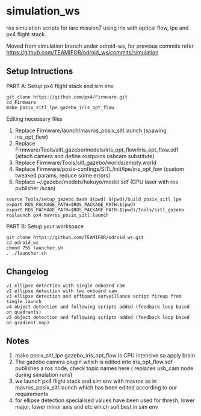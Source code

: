 # simulation_ws
ros simulation scripts for iarc mission7 using iris with optical flow, lpe and px4 flight stack.

Moved from simulation branch under odroid-ws, for previous commits refer https://github.com/TEAMIFOR/odroid_ws/commits/simulation

## Setup Intructions 
PART A: Setup px4 flight stack and sim env
```
git clone https://github.com/px4/Firmware.git
cd Firmware
make posix_sitl_lpe gazebo_iris_opt_flow 
```
Editing necessary files
1. Replace Firmware/launch/mavros_posix_sitl.launch (spawing iris_opt_flow)
2. Replace Firmware/Tools/sitl_gazebo/models/iris_opt_flow/iris_opt_flow.sdf (attach camera and define rostpoics usbcam substitute)
3. Replace Firmware/Tools/sitl_gazebo/worlds/empty.world
4. Replace Firmware/posix-confings/SITL/init/lpe/iris_opt_fow (custom tweaked params, reduce some errors)
5. Replace ~/.gazebo/models/hokuyo/model.sdf (GPU laser with ros publisher /scan)
```
source Tools/setup_gazebo.bash $(pwd) $(pwd)/build_posix_sitl_lpe
export ROS_PACKAGE_PATH=$ROS_PACKAGE_PATH:$(pwd)
export ROS_PACKAGE_PATH=$ROS_PACKAGE_PATH:$(pwd)/Tools/sitl_gazebo
roslaunch px4 mavros_posix_sitl.launch
```
PART B: Setup your workspace
```
git clone https://github.com/TEAMIFOR/odroid_ws.git
cd odroid_ws
chmod 755 launcher.sh
. ./launcher.sh
```

## Changelog
```
v1 ellipse detection with single onboard cam
v2 ellipse detection with two onboard cam
v3 ellipse detection and offboard surveillance script fireup from single launch
v4 object detection and following scripts added (feedback loop based on quadrants)
v5 object detection and following scripts added (feedback loop based on gradient map)
```

## Notes
1. make posix_sitl_lpe gazebo_iris_opt_flow is CPU intensive so apply brain
2. The gazebo camera plugin which is edited into iris_opt_flow.sdf publishes a ros node, check topic names here ( replaces usb_cam node during simulation runs)
3. we launch px4 flight stack and sim env with mavros as in mavros_posix_sitl.launch which has been edited according to our requirements 
4. for ellipse detection specialised values have been used for thresh, lower major, lower minor axis and etc which suit best in sim env

